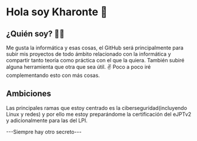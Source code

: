 # Hola soy Kharonte 👋

## ¿Quién soy? 👨‍💻

Me gusta la informática y esas cosas, el GitHub será principalmente para subir mis proyectos de todo ámbito relacionado con la informática y compartir tanto teoría como práctica con el que la quiera. También subiré alguna herramienta que otra que sea útil. ✌️
Poco a poco iré complementando esto con más cosas.

## Ambiciones
Las principales ramas que estoy centrado es la ciberseguridad(incluyendo Linux y redes) y por ello me estoy preparándome la certificación del eJPTv2 y adicionalmente para las del LPI.



---Siempre hay otro secreto---





<!--
**Kharonte99/kharonte99** is a ✨ _special_ ✨ repository because its `README.md` (this file) appears on your GitHub profile.

Here are some ideas to get you started:

- 🔭 I’m currently working on ...
- 🌱 I’m currently learning ...
- 👯 I’m looking to collaborate on ...
- 🤔 I’m looking for help with ...
- 💬 Ask me about ...
- 📫 How to reach me: ...
- 😄 Pronouns: ...
- ⚡ Fun fact: ...
-->
